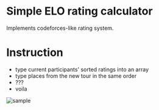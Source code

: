 # Simple ELO rating calculator

Implements codeforces-like rating system. 

# Instruction

- type current participants' sorted ratings into an array
- type places from the new tour in the same order
- ???
- voila

![sample](https://i.imgur.com/87yJ07q.png)
